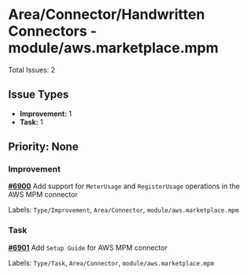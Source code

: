 # Area/Connector/Handwritten Connectors - module/aws.marketplace.mpm

Total Issues: 2

## Issue Types

- **Improvement:** 1
- **Task:** 1

## Priority: None

### Improvement

**[#6900](https://github.com/ballerina-platform/ballerina-library/issues/6900)** Add support for `MeterUsage` and `RegisterUsage` operations in the AWS MPM connector

Labels: `Type/Improvement`, `Area/Connector`, `module/aws.marketplace.mpm`

### Task

**[#6901](https://github.com/ballerina-platform/ballerina-library/issues/6901)** Add `Setup Guide` for AWS MPM connector

Labels: `Type/Task`, `Area/Connector`, `module/aws.marketplace.mpm`

